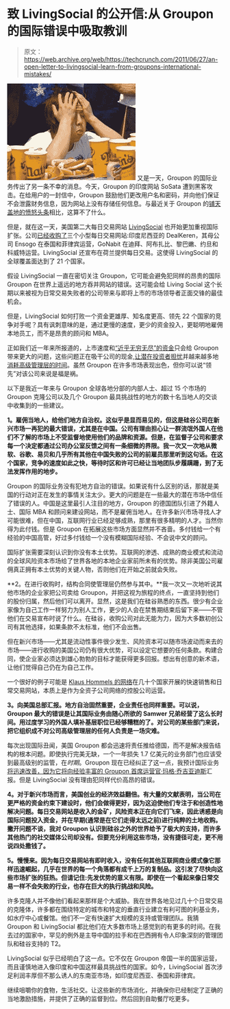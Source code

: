 # 致 LivingSocial 的公开信:从 Groupon 的国际错误中吸取教训 

> 原文：<https://web.archive.org/web/https://techcrunch.com/2011/06/27/an-open-letter-to-livingsocial-learn-from-groupons-international-mistakes/>

[![](img/6631526b710d2750449c3f244f5cfe53.png "2010-Nathans-Hot-Dog-Eating-Contest-Betting-Odds-070310L")](https://web.archive.org/web/20230209124955/https://techcrunch.com/wp-content/uploads/2011/06/2010-nathans-hot-dog-eating-contest-betting-odds-070310l.jpeg) 又是一天，Groupon 的国际业务传出了另一条不幸的消息。今天，Groupon 的印度网站 SoSata 遭到黑客攻击。在给用户的一封信中，Groupon 鼓励他们更改用户名和密码，并向他们保证不会泄露财务信息，因为网站上没有存储任何信息。与最近关于 Groupon 的[铺天盖地的愤怒头条](https://web.archive.org/web/20230209124955/https://techcrunch.com/2011/06/16/groupon-and-on-and-on-and-on-and-on-and-on-and/?utm_source=feedburner&utm_medium=feed&utm_campaign=Feed%3A+Techcrunch+%28TechCrunch%29)相比，这算不了什么。

但是，就在这一天，美国第二大每日交易网站 [LivingSocial](https://web.archive.org/web/20230209124955/http://www.crunchbase.com/company/livingsocial) 也开始更加重视国际扩张。公司[已经收购了](https://web.archive.org/web/20230209124955/https://techcrunch.com/2011/06/27/livingsocial-expands-daily-deals-empire-buys-ensogo-gonabit-and-dealkeren/)三个小型每日交易网站:印度尼西亚的 DealKeren，其母公司 Ensogo 在泰国和菲律宾运营，GoNabit 在迪拜、阿布扎比、黎巴嫩、约旦和科威特运营。LivingSocial 还宣布在荷兰提供每日交易。这使得 LivingSocial 的全球覆盖面达到了 21 个国家。

假设 LivingSocial 一直在密切关注 Groupon，它可能会避免犯同样的昂贵的国际 Groupon 在世界上遥远的地方吞并网站的错误。这可能会给 Living Social 这个长期以来被视为日常交易失败者的公司带来与即将上市的市场领导者正面交锋的最佳机会。

但是，LivingSocial 如何打败一个资金更雄厚、知名度更高、领先 22 个国家的竞争对手呢？具有讽刺意味的是，通过更慢的速度，更少的资金投入，更聪明地雇佣本地员工，而不是昂贵的顾问和 MBA。

正如我们近一年来所报道的，上市速度和[“近乎无穷无尽”的资金](https://web.archive.org/web/20230209124955/https://techcrunch.com/2011/01/13/groupon-china-giving-like-a-billion-reasons-itll-beat-the-clones/)只会给 Groupon 带来更大的问题，这些问题正在吸干公司的现金,[让潜在投资者担忧](https://web.archive.org/web/20230209124955/https://techcrunch.com/2011/06/02/groupon-growth-2-6-billion-revenue-run-rate-charts/)并越来越多地[消耗高级管理层的时间](https://web.archive.org/web/20230209124955/https://techcrunch.com/2011/06/10/you-spent-how-much-groupon-restructures-international-operations-as-mason-goes-to-china/)。虽然 Groupon 在许多市场表现出色，但你可以说“领先”对该公司来说是福是祸。

以下是我近一年来与 Groupon 全球各地分部的内部人士、超过 15 个市场的 Groupon 克隆公司以及几个 Groupon 最具挑战性的地方的数十名当地人的交谈中收集到的一些建议。

**1。雇佣当地人，给他们地方自治权。这似乎是显而易见的，但这是硅谷公司在新兴市场一再犯的最大错误，尤其是在中国。公司有理由担心让一群流氓外国人在他们不了解的市场上不受监督地使用他们的品牌和资源。但是，在监督子公司和要求每一个决定都通过公司办公室反馈之间有一条细微的界限。我一次又一次地从微软、谷歌、易贝和几乎所有其他在中国失败的公司的前雇员那里听到这句话。在这个国家，竞争的速度如此之快，等待时区和许可已经让当地团队步履蹒跚，到了无法发挥作用的地步。**

Groupon 的国际业务没有犯地方自治的错误。如果说有什么区别的话，那就是美国的行动对正在发生的事情关注太少。更大的问题是在一些最大的潜在市场中信任了错误的人。中国是这里最引人注目的地方，Groupon 的德国团队引进了外籍人士、国际 MBA 和顾问来建设网站，而不是雇佣当地人。在许多新兴市场寻找人才可能很难，但在中国，互联网行业已经足够成熟，那里有很多精明的人才。当然你得为此付钱。但是 Groupon 在拓展这些市场方面显然并不吝啬。多付钱给一个有经验的中国高管，好过多付钱给一个没有模糊国际经验、不会说中文的顾问。

国际扩张需要深刻认识到你没有本土优势。互联网的渗透、成熟的商业模式和流动的全球风险资本市场给了世界各地的本地企业家前所未有的优势。除非美国公司雇佣真正拥有本土优势的关键人物，否则他们在开始之前就会失败。

**2。在进行收购时，结构合同使管理层仍然参与其中。**我一次又一次地听说其他市场的企业家把公司卖给 Groupon，并把这视为旅程的终点，一直坚持到他们的股份归属，然后他们可以离开。显然，这是我们在硅谷熟悉的东西。很少有企业家像为自己工作一样努力为别人工作，更少的人会在禁售期结束后留下来——不管他们在交易宣布时说了什么。在硅谷，收购公司对此无能为力，因为大多数初创公司有其他选择，如果条款不太标准，他们不会出售。

但在新兴市场——尤其是流动性事件很少发生、风险资本可以随市场波动而来去的市场——进行收购的美国公司仍有很大优势，可以设定它想要的任何条款。构建合同，使企业家必须达到雄心勃勃的目标才能获得更多回报。想出有创意的新术语，让他们觉得自己仍在为自己工作。

一个很好的例子可能是 [Klaus Hommels 的网络](https://web.archive.org/web/20230209124955/https://techcrunch.com/2010/12/03/the-biggest-giltgroupon-knockoff-network-youve-never-heard-of-tctv/)在几十个国家开展的快速销售和日常交易网站，本质上是作为全资子公司网络的控股公司运营。

**3。向美国总部汇报。地方自治固然重要，企业责任也同样重要。可以说，Groupon 最大的错误是让其国际业务由随心所欲的 Samwer 兄弟经营了这么长时间。用过度学习的外国人填补基层职位已经够糟糕的了。对公司的某些部门来说，把它组织成不对公司高级管理层的任何人负责是一场灾难。**

每次出现国际丑闻，美国 Groupon 都会迅速将责任推给德国，而不是解决报告结构的根本问题。即使执行完美无缺，一个一年损失 1.7 亿美元的业务部门也应该受到最高级别的监管，在*时期*。Groupon 现在已经纠正了这一点，我预计国际业务[将迅速改善，因为它将向经验丰富的 Groupon 首席运营官·玛格·乔吉亚迪斯](https://web.archive.org/web/20230209124955/https://techcrunch.com/2011/06/10/you-spent-how-much-groupon-restructures-international-operations-as-mason-goes-to-china/)汇报。但是 LivingSocial 没有理由犯同样代价高昂的错误。

**4。对于新兴市场而言，美国创业的经济效益翻倍。有大量的文献表明，当公司在更严格的资金约束下建设时，他们会做得更好，因为这迫使他们专注于和创造性地解决问题。每日交易网站是收入的金矿，风险资本正在向它们飞来，因此诱惑是向国际问题投入资金，并在早期(通常是在它们走得太远之前)进行纯粹的土地收购。撇开问题不谈，我对 Groupon 认识到硅谷之外的世界给予了极大的支持，而许多其他热门的社交媒体公司却没有。但要充分利用这些市场，没有捷径可走，更不用说四处撒钱了。**

**5。慢慢来。因为每日交易网站有即时收入，没有任何其他互联网商业模式像它那样迅速崛起，几乎在世界的每一个角落都有成千上万的复制品。这引发了尽快向这些市场扩张的狂热。但请记住:先发优势的意义有限。即使在一个看起来像日常交易一样不会失败的行业，也存在巨大的执行挑战和风险。**

许多克隆人并不像他们看起来那样是个大威胁。我在世界各地见过几十个日常交易的克隆体，许多都在围绕特定的城市和特定的垂直行业建立有利可图的利基业务，如水疗中心或餐馆。他们不一定有快速扩大规模的支持或管理团队。我猜 Groupon 和 LivingSocial 都比他们在大多数市场上感觉到的有更多的时间。在我去过的国家中，罕见的例外是主导中国的拉手和在巴西拥有令人印象深刻的管理团队和硅谷支持的 T2。

LivingSocial 似乎已经明白了这一点。它不仅在 Groupon 帝国一半的国家运营，而且谨慎地进入像印度和中国这样最具挑战性的国家。如今，LivingSocial 首次涉足利润丰厚但不那么诱人的东南亚市场，如印度尼西亚、泰国和菲律宾。

继续咀嚼你的食物，生活社交。让这些新的市场消化，并确保你已经制定了正确的当地激励措施，并提供了正确的监督到位。然后回到自助餐厅吃更多。
